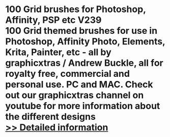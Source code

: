 # 100 Grid brushes for Photoshop, Affinity, PSP etc V239<br />100 Grid themed brushes for use in Photoshop, Affinity Photo, Elements, Krita, Painter, etc - all by graphicxtras / Andrew Buckle, all for royalty free, commercial and personal use. PC and MAC. Check out our graphicxtras channel on youtube for more information about the different designs<br />[>> Detailed information](https://secure.shareit.com/shareit/product.html?productid=300669249&affiliateid=200057808)